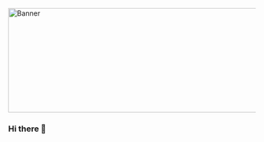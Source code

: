 <img width="1134" height="213" alt="Banner" src="https://github.com/H1V35/H1V35/assets/58390134/86d9d34b-c1c2-4cc2-a723-1f83dc33ed7c">

### Hi there 👋

<!--
**H1V35/H1V35** is a ✨ _special_ ✨ repository because its `README.md` (this file) appears on your GitHub profile.

Here are some ideas to get you started:

- 🔭 I’m currently working on ...
- 🌱 I’m currently learning ...
- 👯 I’m looking to collaborate on ...
- 🤔 I’m looking for help with ...
- 💬 Ask me about ...
- 📫 How to reach me: ...
- 😄 Pronouns: ...
- ⚡ Fun fact: ...
-->
